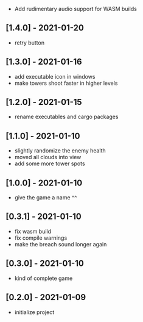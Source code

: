 <!-- next-header -->
- Add rudimentary audio support for WASM builds

## [1.4.0] - 2021-01-20
- retry button

## [1.3.0] - 2021-01-16
- add executable icon in windows
- make towers shoot faster in higher levels

## [1.2.0] - 2021-01-15
- rename executables and cargo packages

## [1.1.0] - 2021-01-10
- slightly randomize the enemy health
- moved all clouds into view
- add some more tower spots

## [1.0.0] - 2021-01-10
- give the game a name ^^

## [0.3.1] - 2021-01-10
- fix wasm build
- fix compile warnings
- make the breach sound longer again

## [0.3.0] - 2021-01-10
- kind of complete game

## [0.2.0] - 2021-01-09
- initialize project
